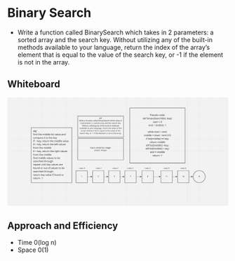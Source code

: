 # Binary Search

- Write a function called BinarySearch which takes in 2 parameters: a sorted array and the search key. Without utilizing any of the built-in methods available to your language, return the index of the array’s element that is equal to the value of the search key, or -1 if the element is not in the array.

## Whiteboard
![](array-binary.png)

## Approach and Efficiency
- Time 0(log n)
- Space 0(1)
